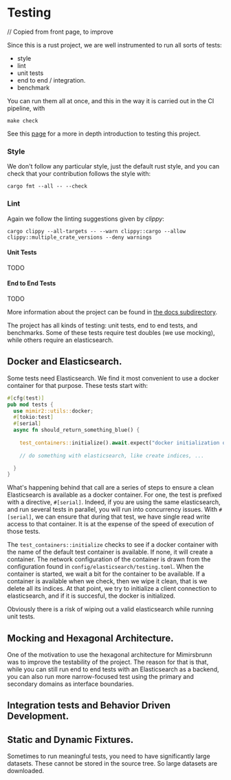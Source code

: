 # Testing

// Copied from front page, to improve

Since this is a rust project, we are well instrumented to run all sorts of tests:
* style
* lint
* unit tests
* end to end / integration.
* benchmark

You can run them all at once, and this in the way it is carried out in the CI pipeline, with 

```
make check
```

See this [page](/docs/testing.md) for a more in depth introduction to testing this project.

### Style

We don't follow any particular style, just the default rust style, and you can check that your
contribution follows the style with:

```
cargo fmt --all -- --check
```

### Lint

Again we follow the linting suggestions given by *clippy*:

```
cargo clippy --all-targets -- --warn clippy::cargo --allow clippy::multiple_crate_versions --deny warnings
```

#### Unit Tests

TODO

#### End to End Tests

TODO

More information about the project can be found in [the docs subdirectory](docs/README.md).

The project has all kinds of testing: unit tests, end to end tests, and benchmarks. Some of these
tests require test doubles (we use mocking), while others require an elasticsearch.

## Docker and Elasticsearch.

Some tests need Elasticsearch. We find it most convenient to use a docker container for that purpose.
These tests start with:

```rust
#[cfg(test)]
pub mod tests {
  use mimir2::utils::docker;
  #[tokio:test]
  #[serial]
  async fn should_return_something_blue() {
  
    test_containers::initialize().await.expect("docker initialization of unit test");
  
    // do something with elasticsearch, like create indices, ...

  }
}
```

What's happening behind that call are a series of steps to ensure a clean Elasticsearch is available
as a docker container. For one, the test is prefixed with a directive, `#[serial]`. Indeed, if you
are using the same elasticsearch, and run several tests in parallel, you will run into concurrency
issues. With `#[serial]`, we can ensure that during that test, we have single read write access to
that container. It is at the expense of the speed of execution of those tests.

The `test_containers::initialize` checks to see if a docker container with the name of the default test
container is available. If none, it will create a container. The network configuration of the
container is drawn from the configuration found in `config/elasticsearch/testing.toml`. When the
container is started, we wait a bit for the container to be available. If a container is available
when we check, then we wipe it clean, that is we delete all its indices. At that point, we try to
initialize a client connection to elasticsearch, and if it is succesful, the docker is initialized.

Obviously there is a risk of wiping out a valid elasticsearch while running unit tests.

## Mocking and Hexagonal Architecture.

One of the motivation to use the hexagonal architecture for Mimirsbrunn was to improve the
testability of the project. The reason for that is that, while you can still run end to end tests
with an Elasticsearch as a backend, you can also run more narrow-focused test using the primary and
secondary domains as interface boundaries.

## Integration tests and Behavior Driven Development.

## Static and Dynamic Fixtures.

Sometimes to run meaningful tests, you need to have significantly large datasets. These cannot be
stored in the source tree. So large datasets are downloaded.
